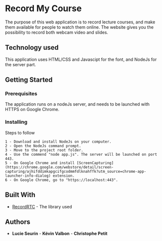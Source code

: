 # Record My Course

The purpose of this web application is to record lecture courses, and make them available for people to watch them online.
The website gives you the possibility to record both webcam video and slides.

## Technology used

This application uses HTML/CSS and Javascipt for the font, and NodeJs for the server part.

## Getting Started

### Prerequisites

The application runs on a nodeJs server, and needs to be launched with HTTPS on Google Chrome.

### Installing

Steps to follow 

```
1 - Download and install NodeJs on your computer.
2 - Open the NodeJs command prompt.
3 - Move to the project root folder.
4 - Use the commend "node app.js". The server will be launched on port 443.
5 - On Google Chrome and install [ScreenCapturing](https://chrome.google.com/webstore/detail/screen-capturing/ajhifddimkapgcifgcodmmfdlknahffk?utm_source=chrome-app-launcher-info-dialog) extension.
6 - On Google Chrome, go to "https://localhost:443".

```

## Built With

* [RecordRTC](https://github.com/muaz-khan/RecordRTC/tree/master/simple-demos) - The library used

## Authors

* **Lucie Seurin** - **Kévin Valbon** - **Christophe Petit**

